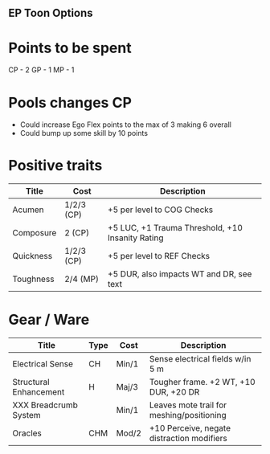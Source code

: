 
## EP Toon Options

# Points to be spent

CP - 2
GP - 1
MP - 1

# Pools changes CP

* Could increase Ego Flex points to the max of 3 making 6 overall
* Could bump up some skill by 10 points

# Positive traits

| Title | Cost | Description |
| --- | --- | --- |
| Acumen | 1/2/3 (CP) | +5 per level to COG Checks |
| Composure | 2 (CP) | +5 LUC, +1 Trauma Threshold, +10 Insanity Rating |
| Quickness | 1/2/3 (CP) | +5 per level to REF Checks |
| Toughness | 2/4 (MP) | +5 DUR, also impacts WT and DR, see text |

# Gear / Ware

| Title | Type | Cost | Description |
| --- | --- | --- | --- |
| Electrical Sense | CH | Min/1 | Sense electrical fields w/in 5 m |
| Structural Enhancement | H | Maj/3 | Tougher frame. +2 WT, +10 DUR, +20 DR |
| XXX Breadcrumb System |  | Min/1 | Leaves mote trail for meshing/positioning |
| Oracles | CHM | Mod/2 | +10 Perceive, negate distraction modifiers |